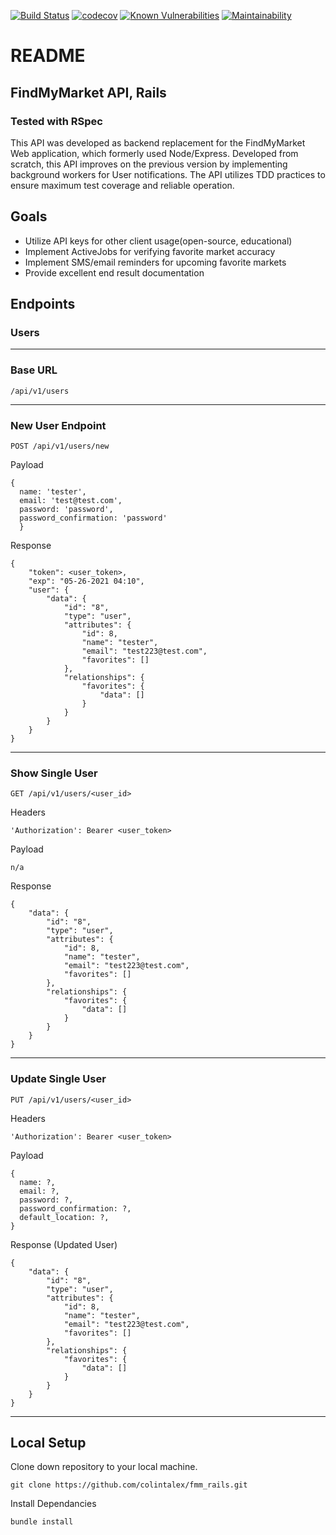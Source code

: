 [![Build Status](https://travis-ci.com/colintalex/fmm_rails.svg?branch=main)](https://travis-ci.com/colintalex/fmm_rails)
[![codecov](https://codecov.io/gh/colintalex/fmm_rails/branch/main/graph/badge.svg?token=C0VHeLGbZi)](https://codecov.io/gh/colintalex/fmm_rails)
[![Known Vulnerabilities](https://snyk.io/test/github/colintalex/fmm_rails/badge.svg)](https://snyk.io/test/github/colintalex/fmm_rails)
[![Maintainability](https://api.codeclimate.com/v1/badges/b307c94e4e20cb7d4eff/maintainability)](https://codeclimate.com/github/colintalex/fmm_rails/maintainability)

# README

## FindMyMarket API, Rails
### Tested with RSpec
This API was developed as backend replacement for the FindMyMarket Web application, which formerly used Node/Express.
Developed from scratch, this API improves on the previous version by implementing background workers for User notifications. 
The API utilizes TDD practices to ensure maximum test coverage and reliable operation.

## Goals

- Utilize API keys for other client usage(open-source, educational)
- Implement ActiveJobs for verifying favorite market accuracy
- Implement SMS/email reminders for upcoming favorite markets
- Provide excellent end result documentation

## Endpoints

### Users
---
### Base URL
```
/api/v1/users
```
---
### New User Endpoint
```
POST /api/v1/users/new
```
Payload
```
{
  name: 'tester',
  email: 'test@test.com',
  password: 'password',
  password_confirmation: 'password'
  }
```
Response
```
{
    "token": <user_token>,
    "exp": "05-26-2021 04:10",
    "user": {
        "data": {
            "id": "8",
            "type": "user",
            "attributes": {
                "id": 8,
                "name": "tester",
                "email": "test223@test.com",
                "favorites": []
            },
            "relationships": {
                "favorites": {
                    "data": []
                }
            }
        }
    }
}
```
---

### Show Single User
```
GET /api/v1/users/<user_id>
```
Headers
```
'Authorization': Bearer <user_token>
```
Payload
```
n/a
```
Response
```
{
    "data": {
        "id": "8",
        "type": "user",
        "attributes": {
            "id": 8,
            "name": "tester",
            "email": "test223@test.com",
            "favorites": []
        },
        "relationships": {
            "favorites": {
                "data": []
            }
        }
    }
}
```
---
### Update Single User
```
PUT /api/v1/users/<user_id>
```
Headers
```
'Authorization': Bearer <user_token>
```
Payload
```
{
  name: ?,
  email: ?,
  password: ?,
  password_confirmation: ?,
  default_location: ?,
}
```
Response (Updated User)
```
{
    "data": {
        "id": "8",
        "type": "user",
        "attributes": {
            "id": 8,
            "name": "tester",
            "email": "test223@test.com",
            "favorites": []
        },
        "relationships": {
            "favorites": {
                "data": []
            }
        }
    }
}
```
---
## Local Setup

Clone down repository to your local machine.
```
git clone https://github.com/colintalex/fmm_rails.git
```

Install Dependancies
```
bundle install
```
